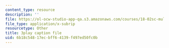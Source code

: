 ```yaml
---
content_type: resource
description: ''
file: https://ol-ocw-studio-app-qa.s3.amazonaws.com/courses/18-02sc-multivariable-calculus-fall-2010/6b18c54817ecbff64139f497ed50fc0b_nDuS5uQ7-lo.srt
file_type: application/x-subrip
resourcetype: Other
title: 3play caption file
uid: 6b18c548-17ec-bff6-4139-f497ed50fc0b
---
```

